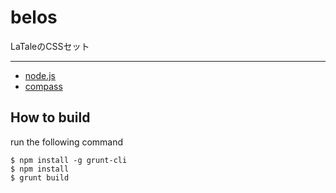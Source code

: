belos
=============
LaTaleのCSSセット

---------------
- [node.js](http://nodejs.org)
- [compass](http://compass-style.org)

How to build
--------------
run the following command
```
$ npm install -g grunt-cli
$ npm install
$ grunt build
```
